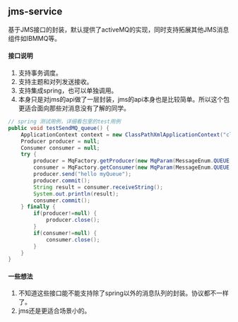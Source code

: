 ## jms-service
基于JMS接口的封装，默认提供了activeMQ的实现，同时支持拓展其他JMS消息组件如IBMMQ等。

#### 接口说明
1. 支持事务调度。
2. 支持主题和对列发送接收。
3. 支持集成spring，也可以单独调用。
4. 本身只是对jms的api做了一层封装，jms的api本身也是比较简单。所以这个包更适合面向那些对消息没有了解的同学。 

```java
// spring 测试用例，详细看包里的test用例
public void testSendMQ_queue() {
    ApplicationContext context = new ClassPathXmlApplicationContext("classpath:spring-mq.xml");
    Producer producer = null;
    Consumer consumer = null;
    try {
        producer = MqFactory.getProducer(new MqParam(MessageEnum.QUEUE, true, "myQueue"));
        consumer = MqFactory.getConsumer(new MqParam(MessageEnum.QUEUE, true, "myQueue"));
        producer.send("hello myQueue");
        producer.commit();
        String result = consumer.receiveString();
        System.out.println(result);
        consumer.commit();
    } finally {
        if(producer!=null) {
            producer.close();
        }
        if(consumer!=null) {
            consumer.close();
        }
    }
}
```
#### 一些想法
1. 不知道这些接口能不能支持除了spring以外的消息队列的封装。协议都不一样了。
2. jms还是更适合场景小的。